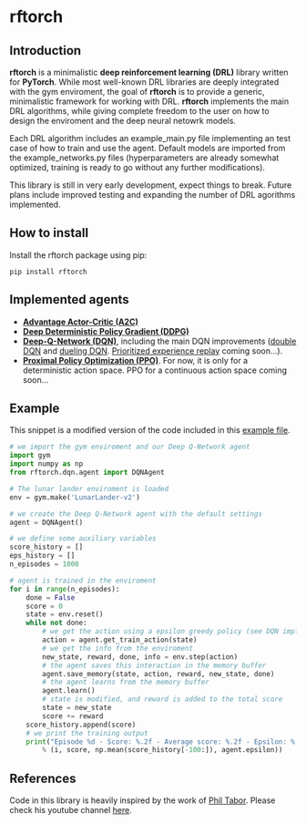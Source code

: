 # __rftorch__
## Introduction
__rftorch__ is a minimalistic __deep reinforcement learning (DRL)__ library written for __PyTorch__. While most well-known DRL libraries are deeply integrated with the gym enviroment, the goal of __rftorch__ is to provide a generic, minimalistic framework for working with DRL. __rftorch__ implements the main DRL algorithms, while giving complete freedom to the user on how to design the enviroment and the deep neural netowrk models.

Each DRL algorithm includes an example_main.py file implementing an test case of how to train and use the agent. Default models are imported from the example_networks.py files (hyperparameters are already somewhat optimized, training is ready to go without any further modifications).

This library is still in very early development, expect things to break. Future plans include improved testing and expanding the number of DRL agorithms implemented.

## How to install
Install the rftorch package using pip:
```
pip install rftorch
```

## Implemented agents
* __[Advantage Actor-Critic (A2C)](https://arxiv.org/abs/1602.01783)__
* __[Deep Deterministic Policy Gradient (DDPG)](https://arxiv.org/abs/1509.02971)__
* __[Deep-Q-Network (DQN)](https://arxiv.org/abs/1312.5602)__, including the main DQN improvements ([double DQN](https://arxiv.org/abs/1509.06461) and [dueling DQN](https://arxiv.org/abs/1511.06581). [Prioritized experience replay](https://arxiv.org/abs/1511.05952) coming soon...).
* __[Proximal Policy Optimization (PPO)](https://arxiv.org/abs/1707.06347)__. For now, it is only for a deterministic action space. PPO for a continuous action space coming soon...

## Example
This snippet is a modified version of the code included in this [example file](https://github.com/augcos/rftorch/blob/master/src/rftorch/dqn/example_main.py). 
```python
# we import the gym enviroment and our Deep Q-Network agent
import gym
import numpy as np
from rftorch.dqn.agent import DQNAgent

# The lunar lander enviroment is loaded
env = gym.make('LunarLander-v2')

# we create the Deep Q-Network agent with the default settings
agent = DQNAgent()

# we define some auxiliary variables
score_history = []
eps_history = []
n_episodes = 1000

# agent is trained in the enviroment
for i in range(n_episodes):
    done = False
    score = 0
    state = env.reset()
    while not done:
        # we get the action using a epsilon greedy policy (see DQN implementation)
        action = agent.get_train_action(state)
        # we get the info from the enviroment
        new_state, reward, done, info = env.step(action)
        # the agent saves this interaction in the memory buffer
        agent.save_memory(state, action, reward, new_state, done)
        # the agent learns from the memory buffer
        agent.learn()
        # state is modified, and reward is added to the total score
        state = new_state
        score += reward
    score_history.append(score)
    # we print the training output
    print("Episode %d - Score: %.2f - Average score: %.2f - Epsilon: %.2f" 
        % (i, score, np.mean(score_history[-100:]), agent.epsilon))
```

## References
Code in this library is heavily inspired by the work of [Phil Tabor](https://github.com/philtabor). Please check his youtube channel [here](https://www.youtube.com/c/MachineLearningwithPhil).
